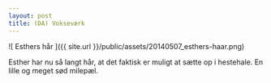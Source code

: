 ```yaml
---
layout: post
title: (DA) Vokseværk
---
```


![ Esthers hår ]({{ site.url }}/public/assets/20140507_esthers-haar.png)

Esther har nu så langt hår, at det faktisk er muligt at sætte op i hestehale. En lille og meget sød milepæl.
